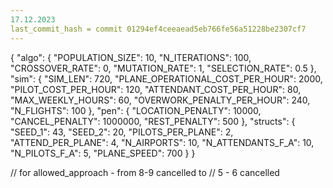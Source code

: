 ```yaml
---
17.12.2023
last_commit_hash = commit 01294ef4ceeaead5eb766fe56a51228be2307cf7 
---
```


{
    "algo": {
        "POPULATION_SIZE": 10,
        "N_ITERATIONS": 100,
        "CROSSOVER_RATE": 0,
        "MUTATION_RATE": 1,
        "SELECTION_RATE": 0.5
    },
    "sim": {
        "SIM_LEN": 720,
        "PLANE_OPERATIONAL_COST_PER_HOUR": 2000,
        "PILOT_COST_PER_HOUR": 120,
        "ATTENDANT_COST_PER_HOUR": 80,
        "MAX_WEEKLY_HOURS": 60,
        "OVERWORK_PENALTY_PER_HOUR": 240,
        "N_FLIGHTS": 100
    },
    "pen": {
        "LOCATION_PENALTY": 10000,
        "CANCEL_PENALTY": 1000000,
        "REST_PENALTY": 500
    },
    "structs": {
        "SEED_1": 43,
        "SEED_2": 20,
        "PILOTS_PER_PLANE": 2,
        "ATTEND_PER_PLANE": 4,
        "N_AIRPORTS": 10,
        "N_ATTENDANTS_F_A": 10,
        "N_PILOTS_F_A": 5,
        "PLANE_SPEED": 700
    }
}

// for allowed_approach - from 8-9 cancelled to
// 5 - 6 cancelled